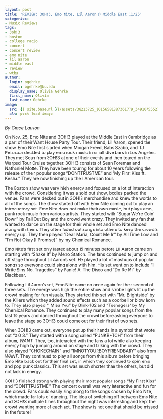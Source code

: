```yaml
---
layout: post
title: 'REVIEW: 3OH!3, Emo Nite, Lil Aaron @ Middle East 11/25'
categories:
- Music Reviews
tags:
- 3oh!3
- boston
- college radio
- concert
- concert review
- emo nite
- lil aaron
- middle east
- review
- wtbu
author:
  login: ogehrke
  email: ogehrke@bu.edu
  display_name: Olivia Gehrke
  first_name: Olivia
  last_name: Gehrke
image:
  src: {{ site.baseurl }}/assets/38213725_10156581887361779_3491075552788348928_n.jpg
  alt: post lead image
---
```


_By Grace Lauson_

On Nov. 25, Emo Nite and 3OH!3 played at the Middle East in Cambridge as a part of their Want House Party Tour. Their friend, Lil Aaron, opened the show. Emo Nite first started when Morgan Freed, Babs Szabo, and TJ Petracca decided to play emo rock music in small dive bars in Los Angeles. They met Sean from 3OH!3 at one of their events and then toured on the Warped Tour Cruise together. 3OH!3 consists of Sean Foreman and Nathaniel Motte. They have been touring for about 10 years following the release of their popular songs “DONTTRUSTME” and “My First Kiss ft. Kesha.” They are now finishing up their American tour.

The Boston show was very high energy and focused on a lot of interaction with the crowd. Considering it was a sold out show, bodies packed the venue. Fans were decked out in 3OH!3 merchandise and knew the words to all of the songs. The show started off with Emo Nite coming out to play an introductory set. Emo Nite does not make their own music, but plays emo, punk rock music from various artists. They started with “Sugar We’re Goin’ Down” by Fall Out Boy and the crowd went crazy. They invited any fan that wanted to dance on the stage for their whole set and Emo Nite danced along with them. They often faded out songs into others to keep the crowd’s energy up. They then played “Dear Maria, Count Me In” by All Time Low and “I’m Not Okay (I Promise)” by my Chemical Romance.

Emo Nite’s first set only lasted about 15 minutes before Lil Aaron came on starting with “Shake It” by Metro Station. The fans continued to jump on and off stage throughout Lil Aaron’s set. He played a lot of mashups of popular songs so everyone could sing along with him. His set went on to include “I Write Sins Not Tragedies” by Panic! At The Disco and “Do Re Mi” by Blackbear.

Following Lil Aaron’s set, Emo Nite came on once again for their second of three sets. The energy was high the entire show and strobe lights lit up the crowd making for fun visuals. They started this set with “Mr. Brightside” by the Killers which they added sound effects such as a doorbell or blow horn to. They also played “I Miss You” by Blink-182 and “Teenagers” by My Chemical Romance. They continued to play many popular songs from the last 10 years and danced throughout the crowd before asking everyone to leave the stage so 3OH!3 could come out for their first of two sets.

When 3OH!3 came out, everyone put up their hands in a symbol that wrote out “3 0 3.” They started with a song called “PUNKB\*TCH” from their album, _WANT_. They, too, interacted with the fans a lot while also keeping energy high by jumping around on stage and talking with the crowd. They also played “CHOKECHAIN” and “IMNOTYOURBOYFRIENDBABY” also from _WANT_. They continued to play all songs from this album before bringing Emo Nite back out for their final set, in which they continued to spin emo and pop punk classics. This set was much shorter than the others, but did not lack in energy.

3OH!3 finished strong with playing their most popular songs “My First Kiss” and “DONTTRUSTME.” The concert overall was very interactive and fun for the crowd. Fans could easily sing along to the songs chosen by Emo Nite, which made for lots of dancing. The idea of switching off between Emo Nite and 3OH!3 multiple times throughout the night was interesting and kept the crowd wanting more of each act. The show is not one that should be missed in the future!